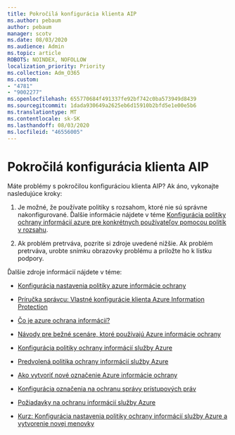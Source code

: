 ```yaml
---
title: Pokročilá konfigurácia klienta AIP
ms.author: pebaum
author: pebaum
manager: scotv
ms.date: 08/03/2020
ms.audience: Admin
ms.topic: article
ROBOTS: NOINDEX, NOFOLLOW
localization_priority: Priority
ms.collection: Adm_O365
ms.custom:
- "4781"
- "9002277"
ms.openlocfilehash: 655770684f491337fe92bf742c0ba573949d8439
ms.sourcegitcommit: 1dada930649a2625eb6d15910b2bfd5e1e00e5b6
ms.translationtype: MT
ms.contentlocale: sk-SK
ms.lasthandoff: 08/03/2020
ms.locfileid: "46556005"
---
```

# <a name="aip-client-advanced-configuration"></a>Pokročilá konfigurácia klienta AIP

Máte problémy s pokročilou konfiguráciou klienta AIP? Ak áno, vykonajte nasledujúce kroky:

1. Je možné, že používate politiky s rozsahom, ktoré nie sú správne nakonfigurované. Ďalšie informácie nájdete v téme [Konfigurácia politiky ochrany informácií azure pre konkrétnych používateľov pomocou politík v rozsahu](https://docs.microsoft.com/azure/information-protection/configure-policy-scope).

2. Ak problém pretrváva, pozrite si zdroje uvedené nižšie. Ak problém pretrváva, urobte snímku obrazovky problému a priložte ho k lístku podpory.

Ďalšie zdroje informácií nájdete v téme:

- [Konfigurácia nastavenia politiky azure informácie ochrany](https://docs.microsoft.com/azure/information-protection/configure-policy-settings)  
    
- [Príručka správcu: Vlastné konfigurácie klienta Azure Information Protection](https://docs.microsoft.com/azure/information-protection/rms-client/client-admin-guide-customizations)  
    
- [Čo je azure ochrana informácií?](https://docs.microsoft.com/azure/information-protection/what-is-information-protection)  
    
- [Návody pre bežné scenáre, ktoré používajú Azure informácie ochrany](https://docs.microsoft.com/azure/information-protection/how-to-guides)  
    
- [Konfigurácia politiky ochrany informácií služby Azure](https://docs.microsoft.com/azure/information-protection/deploy-use/configure-policy)  
    
- [Predvolená politika ochrany informácií služby Azure](https://docs.microsoft.com/azure/information-protection/deploy-use/configure-policy-default)  
    
- [Ako vytvoriť nové označenie Azure informácie ochrany](https://docs.microsoft.com/azure/information-protection/deploy-use/configure-policy-new-label)  
    
- [Konfigurácia označenia na ochranu správy prístupových práv](https://docs.microsoft.com/azure/information-protection/deploy-use/configure-policy-protection)  
    
- [Požiadavky na ochranu informácií služby Azure](https://docs.microsoft.com/azure/information-protection/get-started/requirements)

- [Kurz: Konfigurácia nastavenia politiky ochrany informácií služby Azure a vytvorenie novej menovky](https://docs.microsoft.com/azure/information-protection/get-started/infoprotect-quick-start-tutorial)